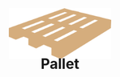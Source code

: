 <div align="center">
  <img src="./src/logo.svg" width="40%"/>
</div>

<h1 align="center" style="margin-top: -10px"> Pallet </h1>